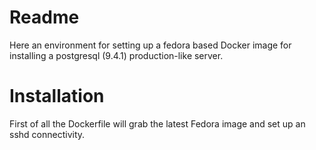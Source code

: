 # Readme
Here an environment for setting up a fedora based Docker image for installing a postgresql (9.4.1) production-like 
server.

# Installation
First of all the Dockerfile will grab the latest Fedora image and set up an sshd connectivity.





